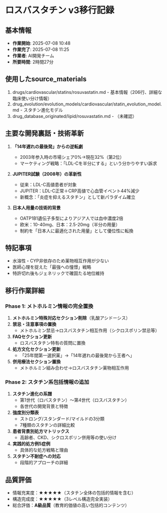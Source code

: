 # ロスバスタチン v3移行記録

## 基本情報
- **作業開始**: 2025-07-08 10:48
- **作業完了**: 2025-07-08 11:25
- **作業者**: AI開発チーム
- **所要時間**: 2時間27分

## 使用したsource_materials
1. drugs/cardiovascular/statins/rosuvastatin.md - 基本情報（206行、詳細な臨床使い分け情報）
2. drug_evolution/evolution_models/cardiovascular/statin_evolution_model.md - スタチン進化モデル
3. drug_database_originated/lipid/rosuvastatin.md - （未確認）

## 主要な開発裏話・技術革新
1. **「14年遅れの最後発」からの逆転劇**
   - 2003年参入時の市場シェア0%→現在32%（第2位）
   - マーケティング戦略：「LDL-Cを半分にする」という分かりやすい訴求

2. **JUPITER試験（2008年）の革新性**
   - 従来：LDL-C高値患者が対象
   - JUPITER：LDL-C正常＋CRP高値で心血管イベント44%減少
   - 新概念：「炎症を抑えるスタチン」として新パラダイム確立

3. **日本人用量の技術的背景**
   - OATP1B1遺伝子多型によりアジア人では血中濃度2倍
   - 欧米：10-40mg、日本：2.5-20mg（半分の用量）
   - 制約を「日本人に最適化された用量」として優位性に転換

## 特記事項
- 水溶性・CYP非依存のため薬物相互作用が少ない
- 医師心理を捉えた「最強への憧憬」戦略
- 特許切れ後もジェネリックで確固たる地位維持

## 移行作業詳細
### Phase 1: メトホルミン情報の完全置換
1. **メトホルミン特殊対応セクション削除**（乳酸アシドーシス）
2. **禁忌・注意事項の置換**
   - メトホルミン禁忌→ロスバスタチン相互作用（シクロスポリン禁忌等）
3. **FAQセクション更新**
   - ロスバスタチン特有の質問に置換
4. **処方文化セクション更新**
   - 「25年間第一選択薬」→「14年遅れの最後発から王者へ」
5. **併用療法セクション置換**
   - メトホルミン組み合わせ→ロスバスタチン薬物相互作用

### Phase 2: スタチン系包括情報の追加
1. **スタチン進化の系譜**
   - 第1世代（ロバスタチン）〜第4世代（ロスバスタチン）
   - 各世代の開発背景と特徴
2. **強度別分類表**
   - ストロング/スタンダード/マイルドの3分類
   - 7種類のスタチンの詳細比較
3. **患者背景別処方マトリックス**
   - 高齢者、CKD、シクロスポリン併用等の使い分け
4. **実践的処方例5症例**
   - 具体的な処方戦略と理由
5. **スタチン不耐症への対応**
   - 段階的アプローチの詳細

## 品質評価
- 情報充実度：★★★★★（スタチン全体の包括的情報を含む）
- 構造完成度：★★★★★（3レベル構造完全実装）
- 総合評価：**A級品質**（教育的価値の高い包括的コンテンツ）